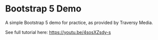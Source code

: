 # Bootstrap 5 Demo
A simple Bootstrap 5 demo for practice, as provided by Traversy Media.

See full tutorial here: https://youtu.be/4sosXZsdy-s